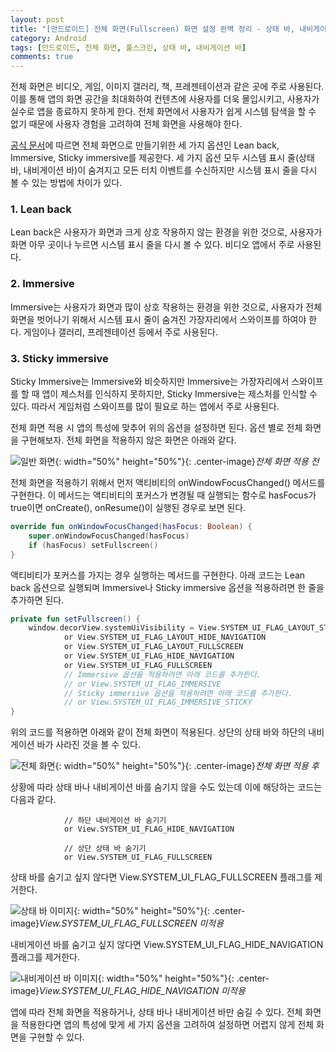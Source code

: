 ```yaml
---
layout: post
title: "[안드로이드] 전체 화면(Fullscreen) 화면 설정 완벽 정리 - 상태 바, 내비게이션 바 제거"
category: Android
tags: [안드로이드, 전체 화면, 풀스크린, 상태 바, 내비게이션 바]
comments: true
---
```


전체 화면은 비디오, 게임, 이미지 갤러리, 책, 프레젠테이션과 같은 곳에 주로 사용된다. 이를 통해 앱의 화면 공간을 최대화하여 컨텐츠에 사용자를 더욱 몰입시키고, 사용자가 실수로 앱을 종료하지 못하게 한다. 전체 화면에서 사용자가 쉽게 시스템 탐색을 할 수 없기 때문에 사용자 경험을 고려하여 전체 화면을 사용해야 한다.

 [공식 문서](https://developer.android.com/training/system-ui/immersive)에 따르면 전체 화면으로 만들기위한 세 가지 옵션인 Lean back, Immersive, Sticky immersive를 제공한다. 세 가지 옵션 모두 시스템 표시 줄(상태 바, 내비게이션 바)이 숨겨지고 모든 터치 이벤트를 수신하지만 시스템 표시 줄을 다시 볼 수 있는 방법에 차이가 있다.


### 1. Lean back

Lean back은 사용자가 화면과 크게 상호 작용하지 않는 환경을 위한 것으로, 사용자가 화면 아무 곳이나 누르면 시스템 표시 줄을 다시 볼 수 있다. 비디오 앱에서 주로 사용된다.

### 2. Immersive

Immersive는 사용자가 화면과 많이 상호 작용하는 환경을 위한 것으로, 사용자가 전체 화면을 벗어나기 위해서 시스템 표시 줄이 숨겨진 가장자리에서 스와이프를 하여야 한다. 게임이나 갤러리, 프레젠테이션 등에서 주로 사용된다.

### 3. Sticky immersive

Sticky Immersive는 Immersive와 비슷하지만 Immersive는 가장자리에서 스와이프를 할 때 앱이 제스처를 인식하지 못하지만, Sticky Immersive는 제스처를 인식할 수 있다. 따라서 게임처럼 스와이프를 많이 필요로 하는 앱에서 주로 사용된다.

전체 화면 적용 시 앱의 특성에 맞추어 위의 옵션을 설정하면 된다. 옵션 별로 전체 화면을 구현해보자. 전체 화면을 적용하지 않은 화면은 아래와 같다.

![일반 화면](https://user-images.githubusercontent.com/23516282/65833864-ea835180-e30f-11e9-9c16-a7cc797357de.png){: width="50%" height="50%"}{: .center-image}*전체 화면 적용 전*

전체 화면을 적용하기 위해서 먼저 액티비티의 onWindowFocusChanged() 메서드를 구현한다. 이 메서드는 액티비티의 포커스가 변경될 때 실행되는 함수로 hasFocus가 true이면 onCreate(), onResume()이 실행된 경우로 보면 된다.

```kotlin
override fun onWindowFocusChanged(hasFocus: Boolean) {
    super.onWindowFocusChanged(hasFocus)
    if (hasFocus) setFullscreen()
}
```

액티비티가 포커스를 가지는 경우 실행하는 메서드를 구현한다. 아래 코드는 Lean back 옵션으로 실행되며 Immersive나 Sticky immersive 옵션을 적용하려면 한 줄을 추가하면 된다.

```kotlin
private fun setFullscreen() {
    window.decorView.systemUiVisibility = View.SYSTEM_UI_FLAG_LAYOUT_STABLE
            or View.SYSTEM_UI_FLAG_LAYOUT_HIDE_NAVIGATION
            or View.SYSTEM_UI_FLAG_LAYOUT_FULLSCREEN
            or View.SYSTEM_UI_FLAG_HIDE_NAVIGATION
            or View.SYSTEM_UI_FLAG_FULLSCREEN
            // Immersive 옵션을 적용하려면 아래 코드를 추가한다.
            // or View.SYSTEM_UI_FLAG_IMMERSIVE
            // Sticky immersive 옵션을 적용하려면 아래 코드를 추가한다.
            // or View.SYSTEM_UI_FLAG_IMMERSIVE_STICKY
}
```

위의 코드를 적용하면 아래와 같이 전체 화면이 적용된다. 상단의 상태 바와 하단의 내비게이션 바가 사라진 것을 볼 수 있다.

![전체 화면](https://user-images.githubusercontent.com/23516282/65833863-ea835180-e30f-11e9-8533-a3438d7814ac.png){: width="50%" height="50%"}{: .center-image}*전체 화면 적용 후*

상황에 따라 상태 바나 내비게이션 바를 숨기지 않을 수도 있는데 이에 해당하는 코드는 다음과 같다.

```
            // 하단 내비게이션 바 숨기기
            or View.SYSTEM_UI_FLAG_HIDE_NAVIGATION

            // 상단 상태 바 숨기기
            or View.SYSTEM_UI_FLAG_FULLSCREEN
```

상태 바를 숨기고 싶지 않다면 View.SYSTEM_UI_FLAG_FULLSCREEN 플래그를 제거한다.

![상태 바 이미지](https://user-images.githubusercontent.com/23516282/65833866-eb1be800-e30f-11e9-802f-6e6d13bc31d6.png){: width="50%" height="50%"}{: .center-image}*View.SYSTEM_UI_FLAG_FULLSCREEN 미적용*

내비게이션 바를 숨기고 싶지 않다면 View.SYSTEM_UI_FLAG_HIDE_NAVIGATION 플래그를 제거한다.

![내비게이션 바 이미지](https://user-images.githubusercontent.com/23516282/65833865-eb1be800-e30f-11e9-8056-3b21999c1dc2.png){: width="50%" height="50%"}{: .center-image}*View.SYSTEM_UI_FLAG_HIDE_NAVIGATION 미적용*


앱에 따라 전체 화면을 적용하거나, 상태 바나 내비게이션 바만 숨길 수 있다. 전체 화면을 적용한다면 앱의 특성에 맞게 세 가지 옵션을 고려하여 설정하면 어렵지 않게 전체 화면을 구현할 수 있다.